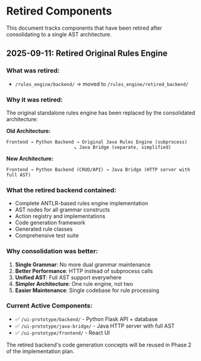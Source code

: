 # Retired Components

This document tracks components that have been retired after consolidating to a single AST architecture.

## 2025-09-11: Retired Original Rules Engine

### What was retired:
- `/rules_engine/backend/` → moved to `/rules_engine/retired_backend/`

### Why it was retired:
The original standalone rules engine has been replaced by the consolidated architecture:

**Old Architecture:**
```
Frontend → Python Backend → Original Java Rules Engine (subprocess)
                         ↘ Java Bridge (separate, simplified)
```

**New Architecture:**
```
Frontend → Python Backend (CRUD/API) → Java Bridge (HTTP server with full AST)
```

### What the retired backend contained:
- Complete ANTLR-based rules engine implementation
- AST nodes for all grammar constructs
- Action registry and implementations
- Code generation framework
- Generated rule classes
- Comprehensive test suite

### Why consolidation was better:
1. **Single Grammar**: No more dual grammar maintenance
2. **Better Performance**: HTTP instead of subprocess calls  
3. **Unified AST**: Full AST support everywhere
4. **Simpler Architecture**: One rule engine, not two
5. **Easier Maintenance**: Single codebase for rule processing

### Current Active Components:
- ✅ `/ui-prototype/backend/` - Python Flask API + database
- ✅ `/ui-prototype/java-bridge/` - Java HTTP server with full AST  
- ✅ `/ui-prototype/frontend/` - React UI

The retired backend's code generation concepts will be reused in Phase 2 of the implementation plan.